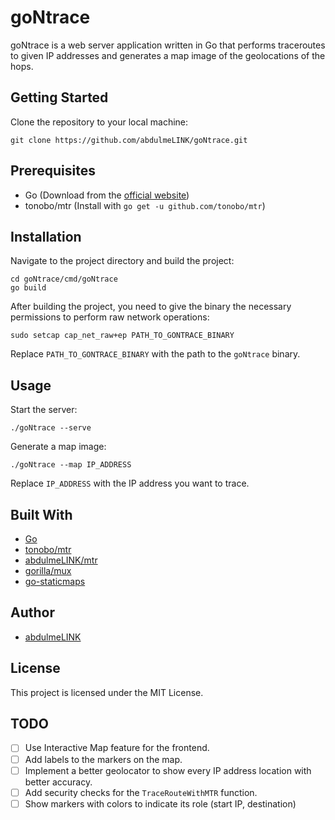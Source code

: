 # goNtrace

goNtrace is a web server application written in Go that performs traceroutes to given IP addresses and generates a map image of the geolocations of the hops.

## Getting Started

Clone the repository to your local machine:

```
git clone https://github.com/abdulmeLINK/goNtrace.git
```

## Prerequisites

- Go (Download from the [official website](https://golang.org/dl/))
- tonobo/mtr (Install with `go get -u github.com/tonobo/mtr`)

## Installation

Navigate to the project directory and build the project:

```
cd goNtrace/cmd/goNtrace
go build
```

After building the project, you need to give the binary the necessary permissions to perform raw network operations:

```
sudo setcap cap_net_raw+ep PATH_TO_GONTRACE_BINARY
```

Replace `PATH_TO_GONTRACE_BINARY` with the path to the `goNtrace` binary.

## Usage

Start the server:

```
./goNtrace --serve
```

Generate a map image:

```
./goNtrace --map IP_ADDRESS
```

Replace `IP_ADDRESS` with the IP address you want to trace.

## Built With

- [Go](https://golang.org/)
- [tonobo/mtr](https://github.com/tonobo/mtr)
- [abdulmeLINK/mtr](https://github.com/abdulmeLINK/mtr)
- [gorilla/mux](https://github.com/gorilla/mux)
- [go-staticmaps](https://github.com/flopp/go-staticmaps)

## Author

- [abdulmeLINK](https://github.com/abdulmeLINK)

## License

This project is licensed under the MIT License.

## TODO

- [ ] Use Interactive Map feature for the frontend.
- [ ] Add labels to the markers on the map.
- [ ] Implement a better geolocator to show every IP address location with better accuracy.
- [ ] Add security checks for the `TraceRouteWithMTR` function.
- [ ] Show markers with colors to indicate its role (start IP, destination)
